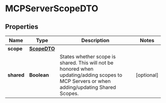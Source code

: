 

# MCPServerScopeDTO

## Properties

Name | Type | Description | Notes
------------ | ------------- | ------------- | -------------
**scope** | [**ScopeDTO**](ScopeDTO.md) |  | 
**shared** | **Boolean** | States whether scope is shared. This will not be honored when updating/adding scopes to MCP Servers or when adding/updating Shared Scopes.  |  [optional]



